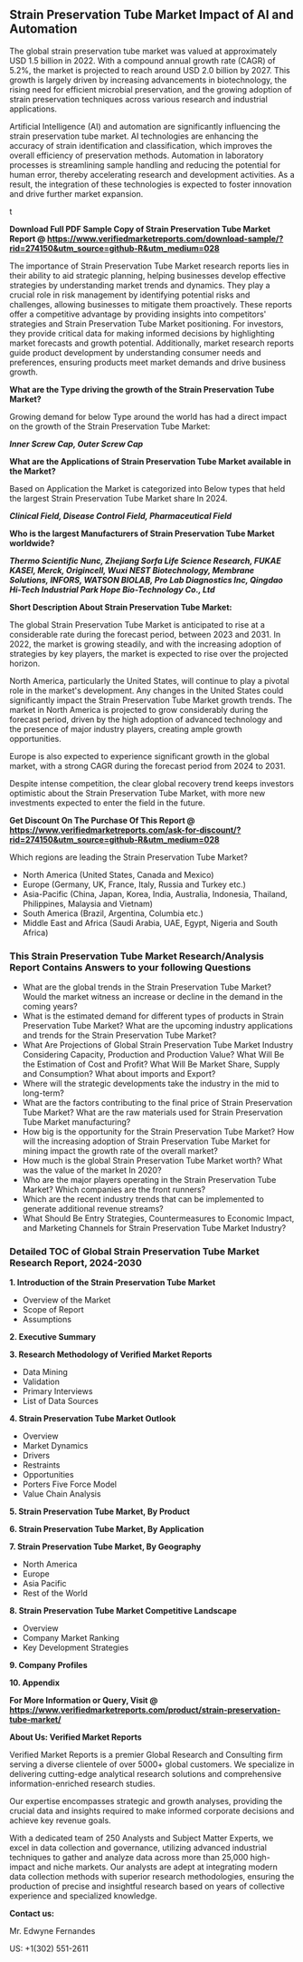<h2>Strain Preservation Tube Market Impact of AI and Automation</h2><p>The global strain preservation tube market was valued at approximately USD 1.5 billion in 2022. With a compound annual growth rate (CAGR) of 5.2%, the market is projected to reach around USD 2.0 billion by 2027. This growth is largely driven by increasing advancements in biotechnology, the rising need for efficient microbial preservation, and the growing adoption of strain preservation techniques across various research and industrial applications.</p><p>Artificial Intelligence (AI) and automation are significantly influencing the strain preservation tube market. AI technologies are enhancing the accuracy of strain identification and classification, which improves the overall efficiency of preservation methods. Automation in laboratory processes is streamlining sample handling and reducing the potential for human error, thereby accelerating research and development activities. As a result, the integration of these technologies is expected to foster innovation and drive further market expansion.</p>t</p><p id="" class=""><strong>Download Full PDF Sample Copy of Strain Preservation Tube Market Report @ <a href="https://www.verifiedmarketreports.com/download-sample/?rid=274150&utm_source=github-R&utm_medium=028" target="_blank">https://www.verifiedmarketreports.com/download-sample/?rid=274150&utm_source=github-R&utm_medium=028</a></strong></p><p>The importance of&nbsp;Strain Preservation Tube Market research reports lies in their ability to aid strategic planning, helping businesses develop effective strategies by understanding market trends and dynamics. They play a crucial role in risk management by identifying potential risks and challenges, allowing businesses to mitigate them proactively. These reports offer a competitive advantage by providing insights into competitors' strategies and Strain Preservation Tube Market positioning. For investors, they provide critical data for making informed decisions by highlighting market forecasts and growth potential. Additionally, market research reports guide product development by understanding consumer needs and preferences, ensuring products meet market demands and drive business growth.</p><p><strong>What are the&nbsp;Type driving the growth of the Strain Preservation Tube Market?</strong></p><p id="" class="">Growing demand for below Type around the world has had a direct impact on the growth of the Strain Preservation Tube Market:</p><em><strong>Inner Screw Cap, Outer Screw Cap</strong></em></p><strong>What are the&nbsp;Applications&nbsp;of Strain Preservation Tube Market available in the Market?</strong></p><p id="" class="">Based on Application the Market is categorized into Below types that held the largest Strain Preservation Tube Market share In 2024.</p><em><strong>Clinical Field, Disease Control Field, Pharmaceutical Field</strong></em></p><strong>Who is the largest Manufacturers of Strain Preservation Tube Market worldwide?</strong></p><p><em><strong>Thermo Scientific Nunc, Zhejiang Sorfa Life Science Research, FUKAE KASEI, Merck, Origincell, Wuxi NEST Biotechnology, Membrane Solutions, INFORS, WATSON BIOLAB, Pro Lab Diagnostics Inc, Qingdao Hi-Tech Industrial Park Hope Bio-Technology Co., Ltd</strong></em></p><p id="" class=""><strong>Short Description About Strain Preservation Tube Market:</strong></p><p>The global Strain Preservation Tube Market is anticipated to rise at a considerable rate during the forecast period, between 2023 and 2031. In 2022, the market is growing steadily, and with the increasing adoption of strategies by key players, the market is expected to rise over the projected horizon.</p><p>North America, particularly the United States, will continue to play a pivotal role in the market's development. Any changes in the United States could significantly impact the Strain Preservation Tube Market growth trends. The market in North America is projected to grow considerably during the forecast period, driven by the high adoption of advanced technology and the presence of major industry players, creating ample growth opportunities.</p><p>Europe is also expected to experience significant growth in the global market, with a strong CAGR during the forecast period from 2024 to 2031.</p><p>Despite intense competition, the clear global recovery trend keeps investors optimistic about the Strain Preservation Tube Market, with more new investments expected to enter the field in the future.</p><p id="" class=""><strong>Get Discount On The Purchase Of This Report @ <a href="https://www.verifiedmarketreports.com/ask-for-discount/?rid=274150&utm_source=github-R&utm_medium=028" target="_blank">https://www.verifiedmarketreports.com/ask-for-discount/?rid=274150&utm_source=github-R&utm_medium=028</a></strong></p>Which regions are leading the Strain Preservation Tube Market?</p><ul><li>North America (United States, Canada and Mexico)</li><li>Europe (Germany, UK, France, Italy, Russia and Turkey etc.)</li><li>Asia-Pacific (China, Japan, Korea, India, Australia, Indonesia, Thailand, Philippines, Malaysia and Vietnam)</li><li>South America (Brazil, Argentina, Columbia etc.)</li><li>Middle East and Africa (Saudi Arabia, UAE, Egypt, Nigeria and South Africa)</li></ul><h3 id="" class="">This Strain Preservation Tube Market Research/Analysis Report Contains Answers to your following Questions</h3><ul><li>What are the global trends in the Strain Preservation Tube Market? Would the market witness an increase or decline in the demand in the coming years?</li><li>What is the estimated demand for different types of products in Strain Preservation Tube Market? What are the upcoming industry applications and trends for the Strain Preservation Tube Market?</li><li>What Are Projections of Global Strain Preservation Tube Market Industry Considering Capacity, Production and Production Value? What Will Be the Estimation of Cost and Profit? What Will Be Market Share, Supply and Consumption? What about imports and Export?</li><li>Where will the strategic developments take the industry in the mid to long-term?</li><li>What are the factors contributing to the final price of Strain Preservation Tube Market? What are the raw materials used for Strain Preservation Tube Market manufacturing?</li><li>How big is the opportunity for the Strain Preservation Tube Market? How will the increasing adoption of Strain Preservation Tube Market for mining impact the growth rate of the overall market?</li><li>How much is the global Strain Preservation Tube Market worth? What was the value of the market In 2020?</li><li>Who are the major players operating in the Strain Preservation Tube Market? Which companies are the front runners?</li><li>Which are the recent industry trends that can be implemented to generate additional revenue streams?</li><li>What Should Be Entry Strategies, Countermeasures to Economic Impact, and Marketing Channels for Strain Preservation Tube Market Industry?</li></ul><h3 id="" class="">Detailed TOC of Global Strain Preservation Tube Market Research Report, 2024-2030</h3><p id="" class=""><strong>1. Introduction of the Strain Preservation Tube Market</strong></p><ul><li>Overview of the Market</li><li>Scope of Report</li><li>Assumptions</li></ul><p id="" class=""><strong>2. Executive Summary</strong></p><p id="" class=""><strong>3. Research Methodology of Verified Market Reports</strong></p><ul><li>Data Mining</li><li>Validation</li><li>Primary Interviews</li><li>List of Data Sources</li></ul><p id="" class=""><strong>4. Strain Preservation Tube Market Outlook</strong></p><ul><li>Overview</li><li>Market Dynamics</li><li>Drivers</li><li>Restraints</li><li>Opportunities</li><li>Porters Five Force Model</li><li>Value Chain Analysis</li></ul><p id="" class=""><strong>5. Strain Preservation Tube Market, By Product</strong></p><p id="" class=""><strong>6. Strain Preservation Tube Market, By Application</strong></p><p id="" class=""><strong>7. Strain Preservation Tube Market, By Geography</strong></p><ul><li>North America</li><li>Europe</li><li>Asia Pacific</li><li>Rest of the World</li></ul><p id="" class=""><strong>8. Strain Preservation Tube Market Competitive Landscape</strong></p><ul><li>Overview</li><li>Company Market Ranking</li><li>Key Development Strategies</li></ul><p id="" class=""><strong>9. Company Profiles</strong></p><p id="" class=""><strong>10. Appendix</strong></p><p id="" class=""><strong>For More Information or Query, Visit @ <a href="https://www.verifiedmarketreports.com/product/strain-preservation-tube-market/" target="_blank">https://www.verifiedmarketreports.com/product/strain-preservation-tube-market/</a></strong></p><p id="" class=""><strong>About Us: Verified Market Reports</strong></p><p id="" class="">Verified Market Reports is a premier Global Research and Consulting firm serving a diverse clientele of over 5000+ global customers. We specialize in delivering cutting-edge analytical research solutions and comprehensive information-enriched research studies.</p><p id="" class="">Our expertise encompasses strategic and growth analyses, providing the crucial data and insights required to make informed corporate decisions and achieve key revenue goals.</p><p id="" class="">With a dedicated team of 250 Analysts and Subject Matter Experts, we excel in data collection and governance, utilizing advanced industrial techniques to gather and analyze data across more than 25,000 high-impact and niche markets. Our analysts are adept at integrating modern data collection methods with superior research methodologies, ensuring the production of precise and insightful research based on years of collective experience and specialized knowledge.</p><p id="" class=""><strong>Contact us:</strong></p><p id="" class="">Mr. Edwyne Fernandes</p><p id="" class="">US: +1(302) 551-2611</p>